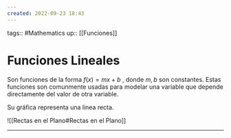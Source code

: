 ```yaml
---
created: 2022-09-23 18:43
---
```

tags:: #Mathematics 
up:: [[Funciones]]
# Funciones Lineales
Son funciones de la forma $f(x) = mx + b$ , donde $m, b$ son constantes. Estas funciones son comunmente usadas para modelar una variable que depende directamente del valor de otra variable.

Su gráfica representa una linea recta. 

![[Rectas en el Plano#Rectas en el Plano]]
___
